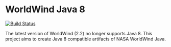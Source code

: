 # WorldWind Java 8

[![Build Status](https://travis-ci.com/mainstringargs/WorldWindJava-Java8.svg?branch=develop)](https://travis-ci.com/mainstringargs/WorldWindJava-Java8)

The latest version of WorldWind (2.2) no longer supports Java 8.  This project aims to create Java 8 compatible artifacts of NASA WorldWind Java.

